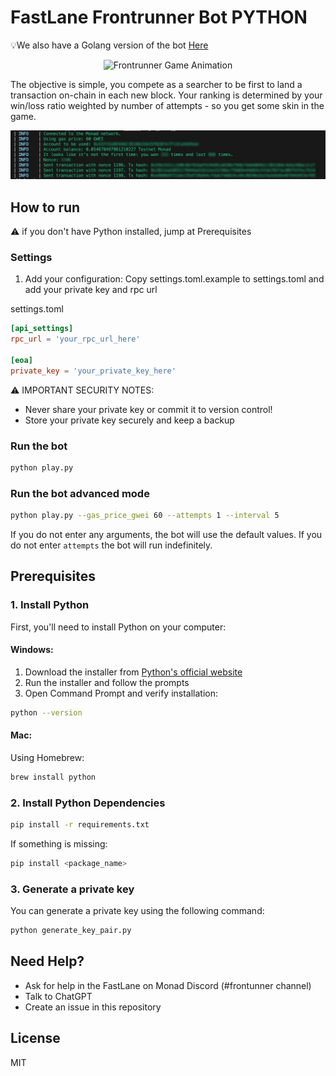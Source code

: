 # FastLane Frontrunner Bot PYTHON

💡We also have a Golang version of the bot [Here](https://github.com/FastLane-Labs/break-monad-frontrunner-bot)

<p align="center">
  <img src="frontrunner-gif.gif" alt="Frontrunner Game Animation" width="600">
</p>

The objective is simple, you compete as a searcher to be first to land a transaction on-chain in each new block.
Your ranking is determined by your win/loss ratio weighted by number of attempts - so you get some skin in the game.

<p align="center">
  <img src="terminal_example.jpg" alt="terminal example">
</p>


## How to run

⚠️ if you don't have Python installed, jump at Prerequisites

### Settings
1. Add your configuration:
Copy settings.toml.example to settings.toml and add your private key and rpc url

settings.toml
```toml
[api_settings]
rpc_url = 'your_rpc_url_here'

[eoa]
private_key = 'your_private_key_here'
```

⚠️ IMPORTANT SECURITY NOTES:
- Never share your private key or commit it to version control!
- Store your private key securely and keep a backup

### Run the bot

```sh
python play.py 
```
### Run the bot advanced mode

```sh
python play.py --gas_price_gwei 60 --attempts 1 --interval 5
```
If you do not enter any arguments, the bot will use the default values. If you do not enter `attempts` the bot will run indefinitely.

## Prerequisites

### 1. Install Python

First, you'll need to install Python on your computer:

#### Windows:
1. Download the installer from [Python's official website](https://www.python.org/downloads/)
2. Run the installer and follow the prompts
3. Open Command Prompt and verify installation:
```sh
python --version
```

#### Mac:
Using Homebrew:
```sh
brew install python
```

### 2. Install Python Dependencies

```sh
pip install -r requirements.txt
```
If something is missing:
```sh
pip install <package_name>
```

### 3. Generate a private key

You can generate a private key using the following command:
```sh
python generate_key_pair.py
```


## Need Help?

- Ask for help in the FastLane on Monad Discord (#frontunner channel)
- Talk to ChatGPT
- Create an issue in this repository


## License

MIT

